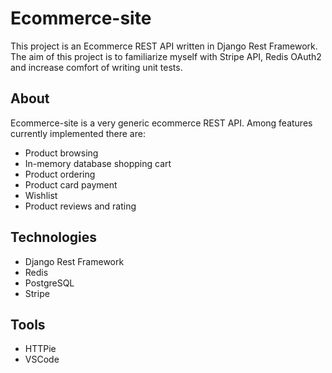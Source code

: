 # Ecommerce-site

This project is an Ecommerce REST API written in Django Rest Framework. The aim of this project is to familiarize myself with Stripe API, Redis OAuth2 and increase comfort of writing unit tests.

## About

Ecommerce-site is a very generic ecommerce REST API. Among features currently implemented there are:
- Product browsing
- In-memory database shopping cart
- Product ordering
- Product card payment
- Wishlist
- Product reviews and rating

## Technologies

- Django Rest Framework
- Redis
- PostgreSQL
- Stripe

## Tools

- HTTPie
- VSCode
